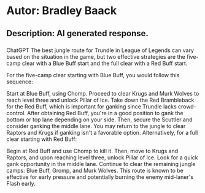 # Autor: Bradley Baack
## Description: AI generated response.
###

ChatGPT
The best jungle route for Trundle in League of Legends can vary based on the situation in the game, but two effective strategies are the five-camp clear with a Blue Buff start and the full clear with a Red Buff start.

For the five-camp clear starting with Blue Buff, you would follow this sequence:

Start at Blue Buff, using Chomp.
Proceed to clear Krugs and Murk Wolves to reach level three and unlock Pillar of Ice.
Take down the Red Brambleback for the Red Buff, which is important for ganking since Trundle lacks crowd-control.
After obtaining Red Buff, you're in a good position to gank the bottom or top lane depending on your side.
Then, secure the Scuttler and consider ganking the middle lane.
You may return to the jungle to clear Raptors and Krugs if ganking isn't a favorable option.
Alternatively, for a full clear starting with Red Buff:

Begin at Red Buff and use Chomp to kill it.
Then, move to Krugs and Raptors, and upon reaching level three, unlock Pillar of Ice.
Look for a quick gank opportunity in the middle lane.
Continue to clear the remaining jungle camps: Blue Buff, Gromp, and Murk Wolves.
This route is known to be effective for early pressure and potentially burning the enemy mid-laner's Flash early.
